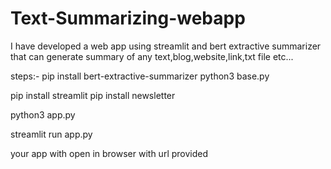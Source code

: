 # Text-Summarizing-webapp
I have developed a web app using streamlit and bert extractive summarizer that can generate summary of any text,blog,website,link,txt file etc...

steps:-
pip install bert-extractive-summarizer
python3 base.py

pip install streamlit
pip install newsletter

python3 app.py

streamlit run app.py

your app with open in browser with url provided
